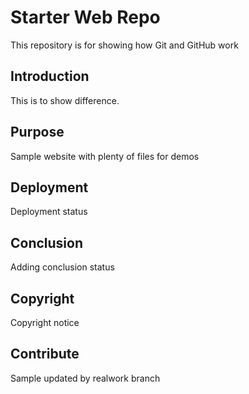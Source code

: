 # Starter Web Repo

This repository is for showing how Git and GitHub work

## Introduction

This is to show difference.

## Purpose

Sample website with plenty of files for demos

## Deployment

Deployment status

## Conclusion

Adding conclusion status

## Copyright

Copyright notice

## Contribute

Sample updated by realwork branch
